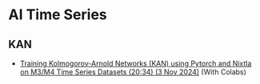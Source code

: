 # AI Time Series

## KAN

* [Training Kolmogorov-Arnold Networks (KAN) using Pytorch and Nixtla on M3/M4 Time Series Datasets (20:34) (3 Nov 2024)](https://www.youtube.com/watch?v=LaAlEqMtzLU) (With Colabs)